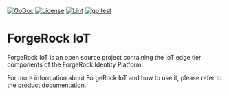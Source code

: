[![GoDoc](https://godoc.org/github.com/ForgeRock/iot-edge/pkg?status.svg)](https://godoc.org/github.com/ForgeRock/iot-edge/pkg)
[![License](https://img.shields.io/badge/License-Apache%202.0-blue.svg)](https://github.com/ForgeRock/iot-edge/blob/main/LICENSE)
[![Lint](https://github.com/ForgeRock/iot-edge/workflows/golangci-lint/badge.svg)](https://github.com/ForgeRock/iot-edge/actions?query=workflow%3Agolangci-lint)
[![go test](https://github.com/ForgeRock/iot-edge/workflows/go-test/badge.svg)](https://github.com/ForgeRock/iot-edge/actions?query=workflow%3Ago-test)

# ForgeRock IoT

ForgeRock IoT is an open source project containing the IoT edge tier components of the ForgeRock Identity Platform.

For more information about ForgeRock IoT and how to use it, please refer to the [product documentation](https://backstage.forgerock.com/docs/iot).
